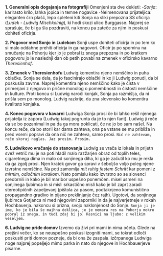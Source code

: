 **1. Generalni opis dogajanja na fotografiji**
Omenjeni sta dve dekleti:
-*Sonja*: karirasto krilo, lahka jopica in temne nogavice
-Neimenovana prijateljica: eleganten črn plašč, lepo spleteni kiti
Sonja na sliki prepozna SS oficirja (*Ludek - Ludwig Mischkolnig*), ki hodi skozi ulico Burggasse. Najprej se sprašuje, če bi ga šla pozdraviti, na koncu pa zateče za njim in poskusi dohiteti oficirja.

**2. Pogovor med Sonjo in Ludekom**
Sonji uspe dohiteti oficirja in po tem ko si malo oddahne prehiti oficirja in ga nagovori. Oficir jo po spominu na smučanje na Pohorju kjer jo je pobral iz snega prepozna in po kratkem pogovoru jo le naslednji dan ob petih povabi na zmenek v oficirsko kavarno *Theresienhof*.

**3. Zmenek v Theresienhofu**
Ludwig komentira njeno nemščino in puha oblačke. Sonja se dela, da jo fascinirajo oblački in ko ji Ludwig ponudi, da bi poskusila zavrne. Naprej komentira njeno nemščino kako je čista v primerjavi z njegovo in prične monolog o pomembnosti in čistosti nemščine in kulture.
Proti koncu si Ludwig naroči konjak, Sonja pa razmišlja, da ni prišla sem po monolog.
Ludvig razkrije, da zna slovensko ko komentira kvaliteto konjaka.

**4. Konec pogovora v kavarni**
Ludwiga Sonja prosi če bi lahko rešil njenega prijatelja iz zapora (Ludwig takoj pogrunta da je to njen fant). Ludwig ji reče da se bo pozanimal in pa da ga mora poklicati, če ne jo bo sam našel. Na koncu reče, da bo storil kar dama zahteva, ona pa vstane se mu približa in pred vsemi popravi da ona nič ne zahteva, samo prosi.
`Nič ne zahtevam, reče skoraj naglas. Jaz prosim. Prosim.`

**5. Ludwikovo vračanje do stanovanja**
Ludwig se vrača iz lokala in prijetn svež vetrič mu je na poti hladil malo razžarjen obraz od toplih teles, cigaretnega dima in malo od sonjinega diha, ki ga je začutil ko mu je rekla da ga zgolj prosi. Njen kratek govor ga spravi v šeboljšo voljo poleg njene izvrstne nemščine. Na poti zamomlja *mit ruhig festem Schritt* kar pomeni *z mirnim, odločnim korakom*. Nato pomislu kako izvrstno so se slovenci preobrnili in kako je bil maribor uspešno ponemčen. misel usmeri na sonjinega ljubimca in si misli srkastično misli kako je bil zaprt zaradi stereotipičnih zapeljevanj (pištola za pasom, podtaknjeno komunistično propagandno gradivo in pijano preklinjanje čez rajh). Ugotovi, da sonjinega ljubimca Gotjanca ni med njegovimi zaporniki in da je najverjetneje v rokah Hochbauerja. nakoncu si prizna, svojo naklonjenost do Sonje.
`Sonja ji je ime, ko je bila še majhna deklica, jo je nemara res na Pohorju mokro pobral iz snega, in tudi zdaj bi jo. Resnici na ljubo: z velikim veseljem.`

**6. Ludvig ne pride domov**
Izvemo da živi pri mami in nima očeta. Glede na prejšni večer, ko se neuspešno poskusi izogniti mami, se tokrat odloči poskusiti priti domov pozneje, da bi ona že zaspala. izčrpanega Ludwiga noge najprej popeljejo mimo parka in nato do njegove in Hochbauerjeve pisarne.